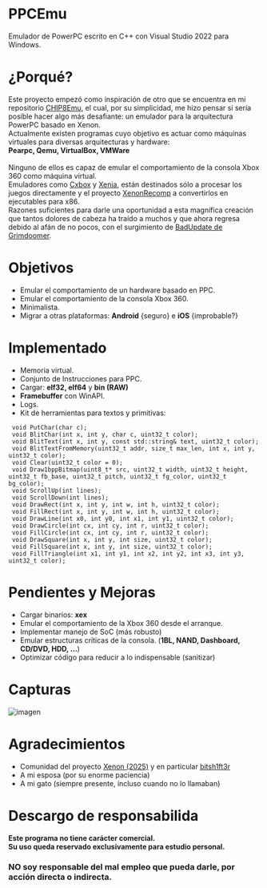 # PPCEmu
Emulador de PowerPC escrito en C++ con Visual Studio 2022 para Windows.

# ¿Porqué?
<p>
Este proyecto empezó como inspiración de otro que se encuentra en mi repositorio <a href="https://github.com/aayes89/CHIP8Emu">CHIP8Emu</a>, el cual, por su simplicidad, me hizo pensar si sería posible hacer algo más desafiante: un emulador para la arquitectura PowerPC basado en Xenon.<br>
 Actualmente existen programas cuyo objetivo es actuar como máquinas virtuales para diversas arquitecturas y hardware:<br>
 <b>Pearpc, Qemu, VirtualBox, VMWare</b><br><br>
 Ninguno de ellos es capaz de emular el comportamiento de la consola Xbox 360 como máquina virtual.<br>
 Emuladores como <a href="#">Cxbox</a> y <a href="https://github.com/xenia-project/xenia">Xenia</a>, están destinados sólo a procesar los juegos directamente y el proyecto <a href="https://github.com/hedge-dev/XenonRecomp">XenonRecomp</a> a convertirlos en ejecutables para x86.<br>
 Razones suficientes para darle una oportunidad a esta magnífica creación que tantos dolores de cabeza ha traído a muchos y que ahora regresa debido al afán de no pocos, con el surgimiento de <a href="https://github.com/grimdoomer/Xbox360BadUpdate">BadUpdate de Grimdoomer</a>.
</p>

# Objetivos

* Emular el comportamiento de un hardware basado en PPC.
* Emular el comportamiento de la consola Xbox 360.
* Minimalista.
* Migrar a otras plataformas: <b>Android</b> {seguro} e <b>iOS</b> {improbable?} 

# Implementado

* Memoria virtual.
* Conjunto de Instrucciones para PPC.
* Cargar: <b>elf32, elf64</b> y <b>bin (RAW)</b>
* <b>Framebuffer</b> con WinAPI.
* Logs.
* Kit de herramientas para textos y primitivas:
```
 void PutChar(char c);
 void BlitChar(int x, int y, char c, uint32_t color);
 void BlitText(int x, int y, const std::string& text, uint32_t color);
 void BlitTextFromMemory(uint32_t addr, size_t max_len, int x, int y, uint32_t color);
 void Clear(uint32_t color = 0);
 void Draw1bppBitmap(uint8_t* src, uint32_t width, uint32_t height, uint32_t fb_base, uint32_t pitch, uint32_t fg_color, uint32_t bg_color);
 void ScrollUp(int lines);
 void ScrollDown(int lines);
 void DrawRect(int x, int y, int w, int h, uint32_t color);
 void FillRect(int x, int y, int w, int h, uint32_t color);
 void DrawLine(int x0, int y0, int x1, int y1, uint32_t color);
 void DrawCircle(int cx, int cy, int r, uint32_t color);
 void FillCircle(int cx, int cy, int r, uint32_t color);
 void DrawSquare(int x, int y, int size, uint32_t color);
 void FillSquare(int x, int y, int size, uint32_t color);
 void FillTriangle(int x1, int y1, int x2, int y2, int x3, int y3, uint32_t color);
```

# Pendientes y Mejoras

* Cargar binarios: <b>xex</b>
* Emular el comportamiento de la Xbox 360 desde el arranque.
* Implementar manejo de SoC (más robusto)
* Emular estructuras críticas de la consola. (<b>1BL, NAND, Dashboard, CD/DVD, HDD, ...</b>)
* Optimizar código para reducir a lo indispensable (sanitizar)

# Capturas

![imagen](https://github.com/user-attachments/assets/17b4352c-9b19-4979-a74d-8cf9c637c068)

# Agradecimientos

* Comunidad del proyecto <a href="https://github.com/xenon-emu/xenon/tree/main">Xenon (2025)</a> y en particular <a href="https://github.com/bitsh1ft3r">bitsh1ft3r</a>
* A mi esposa (por su enorme paciencia)
* A mi gato (siempre presente, incluso cuando no lo llamaban)

# Descargo de responsabilida

<b>Este programa no tiene carácter comercial.<br>
 Su uso queda reservado exclusivamente para estudio personal.<br></b>
 <h3>NO soy responsable del mal empleo que pueda darle, por acción directa o indirecta.</h3>


